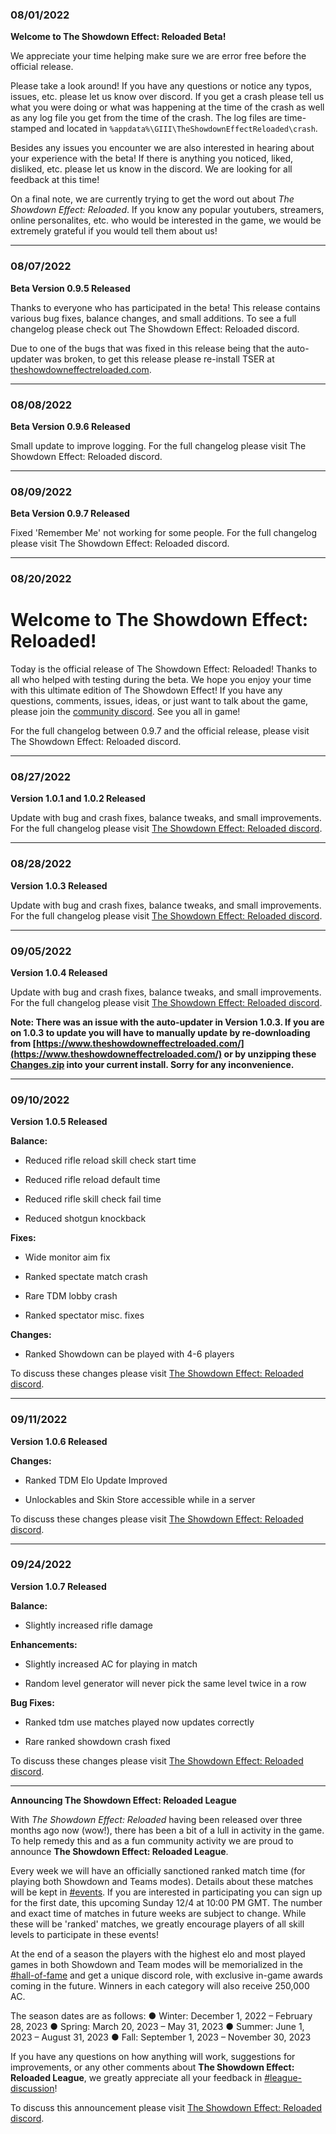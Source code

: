 ### 08/01/2022 ###

**Welcome to The Showdown Effect: Reloaded Beta!**

We appreciate your time helping make sure we are error free before the official release.

Please take a look around! If you have any questions or notice any typos, issues, etc. please let us know over discord. If you get a crash please tell us what you were doing or what was happening at the time of the crash as well as any log file you get from the time of the crash. The log files are time-stamped and located in `%appdata%\GIII\TheShowdownEffectReloaded\crash`.

Besides any issues you encounter we are also interested in hearing about your experience with the beta! If there is anything you noticed, liked, disliked, etc. please let us know in the discord. We are looking for all feedback at this time!

On a final note, we are currently trying to get the word out about *The Showdown Effect: Reloaded*. If you know any popular youtubers, streamers, online personalites, etc. who would be interested in the game, we would be extremely grateful if you would tell them about us!
___

### 08/07/2022 ###

**Beta Version 0.9.5 Released**

Thanks to everyone who has participated in the beta! This release contains various bug fixes, balance changes, and small additions. To see a full changelog please check out The Showdown Effect: Reloaded discord.

Due to one of the bugs that was fixed in this release being that the auto-updater was broken, to get this release please re-install TSER at [theshowdowneffectreloaded.com](http://theshowdowneffectreloaded.com).
___

### 08/08/2022 ###

**Beta Version 0.9.6 Released**

Small update to improve logging. For the full changelog please visit The Showdown Effect: Reloaded discord.
___

### 08/09/2022 ###

**Beta Version 0.9.7 Released**

Fixed 'Remember Me' not working for some people. For the full changelog please visit The Showdown Effect: Reloaded discord.
___



### 08/20/2022 ###

# Welcome to The Showdown Effect: Reloaded! #

Today is the official release of The Showdown Effect: Reloaded! Thanks to all who helped with testing during the beta. We hope you enjoy your time with this ultimate edition of The Showdown Effect! If you have any questions, comments, issues, ideas, or just want to talk about the game, please join the [community discord](https://discord.gg/jUDTSUUTkG). See you all in game!

For the full changelog between 0.9.7 and the official release, please visit The Showdown Effect: Reloaded discord.
___

### 08/27/2022 ###

**Version 1.0.1 and 1.0.2 Released**

Update with bug and crash fixes, balance tweaks, and small improvements. For the full changelog please visit [The Showdown Effect: Reloaded discord](https://discord.gg/jUDTSUUTkG).
___

### 08/28/2022 ###

**Version 1.0.3 Released**

Update with bug and crash fixes, balance tweaks, and small improvements. For the full changelog please visit [The Showdown Effect: Reloaded discord](https://discord.gg/jUDTSUUTkG).
___

### 09/05/2022 ###

**Version 1.0.4 Released**

Update with bug and crash fixes, balance tweaks, and small improvements. For the full changelog please visit [The Showdown Effect: Reloaded discord](https://discord.gg/jUDTSUUTkG).


**Note: There was an issue with the auto-updater in Version 1.0.3. If you are on 1.0.3 to update you will have to manually update by re-downloading from [https://www.theshowdowneffectreloaded.com/](https://www.theshowdowneffectreloaded.com/) or by unzipping these [Changes.zip](https://github.com/GiuseppeIII/TheShowdownEffectReloaded/releases/download/v1.0.4/Changes.zip) into your current install. Sorry for any inconvenience.**
___

### 09/10/2022 ###

**Version 1.0.5 Released**

**Balance:**

* Reduced rifle reload skill check start time

* Reduced rifle reload default time

* Reduced rifle skill check fail time

* Reduced shotgun knockback

**Fixes:**

* Wide monitor aim fix

* Ranked spectate match crash

* Rare TDM lobby crash

* Ranked spectator misc. fixes

**Changes:**

* Ranked Showdown can be played with 4-6 players

To discuss these changes please visit [The Showdown Effect: Reloaded discord](https://discord.gg/jUDTSUUTkG).
___

### 09/11/2022 ###

**Version 1.0.6 Released**


**Changes:**

* Ranked TDM Elo Update Improved

* Unlockables and Skin Store accessible while in a server

To discuss these changes please visit [The Showdown Effect: Reloaded discord](https://discord.gg/jUDTSUUTkG).
___

### 09/24/2022 ###

**Version 1.0.7 Released**


**Balance:**

* Slightly increased rifle damage

**Enhancements:**

* Slightly increased AC for playing in match

* Random level generator will never pick the same level twice in a row

**Bug Fixes:**

* Ranked tdm use matches played now updates correctly

* Rare ranked showdown crash fixed


To discuss these changes please visit [The Showdown Effect: Reloaded discord](https://discord.gg/jUDTSUUTkG).
___

**Announcing The Showdown Effect: Reloaded League**

With *The Showdown Effect: Reloaded* having been released over three months ago now (wow!), there has been a bit of a lull in activity in the game. To help remedy this and as a fun community activity we are proud to announce **The Showdown Effect: Reloaded League**. 

Every week we will have an officially sanctioned ranked match time (for playing both Showdown and Teams modes). Details about these matches will be kept in [#events](https://discord.gg/jUDTSUUTkG). If you are interested in participating you can sign up for the first date, this upcoming Sunday 12/4 at 10:00 PM GMT. The number and exact time of matches in future weeks are subject to change. While these will be 'ranked' matches, we greatly encourage players of all skill levels to participate in these events!

At the end of a season the players with the highest elo and most played games in both Showdown and Team modes will be memorialized in the [#hall-of-fame](https://discord.gg/jUDTSUUTkG) and get a unique discord role, with exclusive in-game awards coming in the future. Winners in each category will also receive 250,000 AC. 

The season dates are as follows:
● Winter: December 1, 2022 – February 28, 2023
● Spring: March 20, 2023 – May 31, 2023 
● Summer: June 1, 2023 – August 31, 2023
● Fall: September 1, 2023 – November 30, 2023

If you have any questions on how anything will work, suggestions for improvements, or any other comments about **The Showdown Effect: Reloaded League**, we greatly appreciate all your feedback in [#league-discussion](https://discord.gg/jUDTSUUTkG)!

To discuss this announcement please visit [The Showdown Effect: Reloaded discord](https://discord.gg/jUDTSUUTkG).